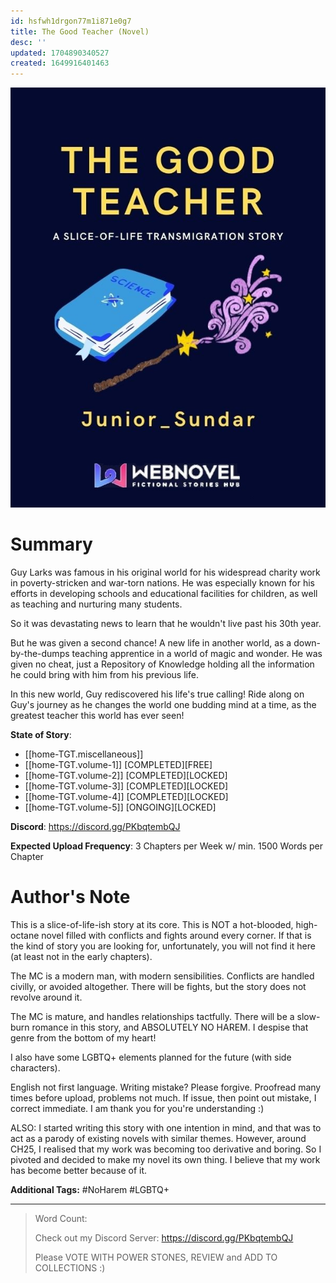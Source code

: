 ```yaml
---
id: hsfwh1drgon77m1i871e0g7
title: The Good Teacher (Novel)
desc: ''
updated: 1704890340527
created: 1649916401463
---
```


![Front_Cover](./assets/images/TGT_JUL2021.jpg)

# Summary

Guy Larks was famous in his original world for his widespread charity work in poverty-stricken and war-torn nations.
He was especially known for his efforts in developing schools and educational facilities for children, as well as teaching and nurturing many students.

So it was devastating news to learn that he wouldn't live past his 30th year.

But he was given a second chance! A new life in another world, as a down-by-the-dumps teaching apprentice in a world of magic and wonder. He was given no cheat, just a Repository of Knowledge holding all the information he could bring with him from his previous life.

In this new world, Guy rediscovered his life's true calling! Ride along on Guy's journey as he changes the world one budding mind at a time, as the greatest teacher this world has ever seen!

**State of Story**:

* [[home-TGT.miscellaneous]]
* [[home-TGT.volume-1]] [COMPLETED][FREE]
* [[home-TGT.volume-2]] [COMPLETED][LOCKED]
* [[home-TGT.volume-3]] [COMPLETED][LOCKED]
* [[home-TGT.volume-4]] [COMPLETED][LOCKED]
* [[home-TGT.volume-5]] [ONGOING][LOCKED]

**Discord**:
https://discord.gg/PKbqtembQJ

**Expected Upload Frequency**: 
3 Chapters per Week 
w/ min. 1500 Words per Chapter

# Author's Note

This is a slice-of-life-ish story at its core. This is NOT a hot-blooded, high-octane novel filled with conflicts and fights around every corner. If that is the kind of story you are looking for, unfortunately, you will not find it here (at least not in the early chapters).

The MC is a modern man, with modern sensibilities. Conflicts are handled civilly, or avoided altogether. There will be fights, but the story does not revolve around it.

The MC is mature, and handles relationships tactfully. There will be a slow-burn romance in this story, and ABSOLUTELY NO HAREM. I despise that genre from the bottom of my heart!

I also have some LGBTQ+ elements planned for the future (with side characters).

English not first language. Writing mistake? Please forgive. Proofread many times before upload, problems not much. If issue, then point out mistake, I correct immediate. I am thank you for you're understanding :)

ALSO: I started writing this story with one intention in mind, and that was to act as a parody of existing novels with similar themes. However, around CH25, I realised that my work was becoming too derivative and boring. So I pivoted and decided to make my novel its own thing. I believe that my work has become better because of it.

**Additional Tags:** #NoHarem #LGBTQ+

____

> Word Count:
>
> Check out my Discord Server: https://discord.gg/PKbqtembQJ
> 
> Please VOTE WITH POWER STONES, REVIEW and ADD TO COLLECTIONS :)
